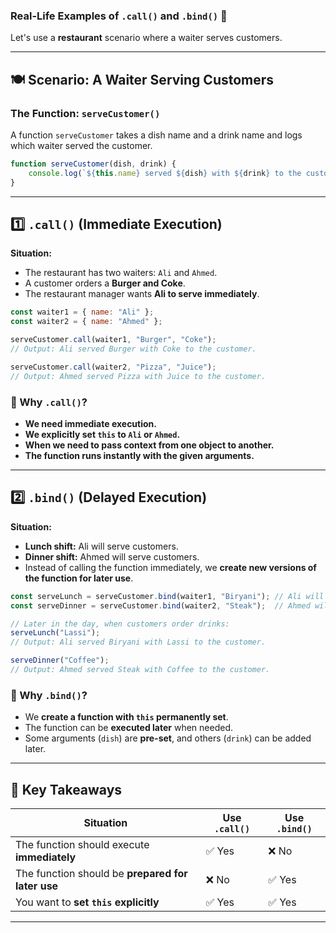### **Real-Life Examples of `.call()` and `.bind()`** 🚀  

Let's use a **restaurant** scenario where a waiter serves customers.  

---

## **🍽️ Scenario: A Waiter Serving Customers**  

### **The Function: `serveCustomer()`**
A function `serveCustomer` takes a dish name and a drink name and logs which waiter served the customer.

```js
function serveCustomer(dish, drink) {
    console.log(`${this.name} served ${dish} with ${drink} to the customer.`);
}
```
---

## **1️⃣ `.call()` (Immediate Execution)**  
**Situation:**  
- The restaurant has two waiters: `Ali` and `Ahmed`.  
- A customer orders a **Burger and Coke**.  
- The restaurant manager wants **Ali to serve immediately**.  

```js
const waiter1 = { name: "Ali" };
const waiter2 = { name: "Ahmed" };

serveCustomer.call(waiter1, "Burger", "Coke");
// Output: Ali served Burger with Coke to the customer.

serveCustomer.call(waiter2, "Pizza", "Juice");
// Output: Ahmed served Pizza with Juice to the customer.
```

### **📌 Why `.call()`?**
- **We need immediate execution.**
- **We explicitly set `this` to `Ali` or `Ahmed`.**
- **When we need to pass context from one object to another.**
- **The function runs instantly with the given arguments.**

---

## **2️⃣ `.bind()` (Delayed Execution)**
**Situation:**  
- **Lunch shift:** Ali will serve customers.  
- **Dinner shift:** Ahmed will serve customers.  
- Instead of calling the function immediately, we **create new versions of the function for later use**.

```js
const serveLunch = serveCustomer.bind(waiter1, "Biryani"); // Ali will serve Biryani
const serveDinner = serveCustomer.bind(waiter2, "Steak");  // Ahmed will serve Steak

// Later in the day, when customers order drinks:
serveLunch("Lassi"); 
// Output: Ali served Biryani with Lassi to the customer.

serveDinner("Coffee"); 
// Output: Ahmed served Steak with Coffee to the customer.
```

### **📌 Why `.bind()`?**
- We **create a function with `this` permanently set**.
- The function can be **executed later** when needed.
- Some arguments (`dish`) are **pre-set**, and others (`drink`) can be added later.

---

## **🎯 Key Takeaways**
| Situation | Use `.call()` | Use `.bind()` |
|-----------|--------------|--------------|
| The function should execute **immediately** | ✅ Yes | ❌ No |
| The function should be **prepared for later use** | ❌ No | ✅ Yes |
| You want to **set `this` explicitly** | ✅ Yes | ✅ Yes |

---

